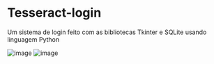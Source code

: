 # Tesseract-login

Um sistema de login feito com as bibliotecas Tkinter e SQLite usando linguagem Python

![image](https://user-images.githubusercontent.com/73923978/133683206-00cd76ad-fdec-46c4-86bf-b60fbe2f1535.png)
![image](https://user-images.githubusercontent.com/73923978/133683284-efc21e4b-7917-413b-8a3a-4eabdd2fccea.png)
